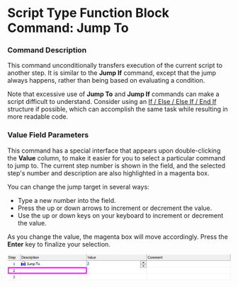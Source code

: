 # Script Type Function Block Command: Jump To

### Command Description

This command unconditionally transfers execution of the current script to another step. It is similar to the **Jump If** command, except that the jump always happens, rather than being based on evaluating a condition.

Note that excessive use of **Jump To** and **Jump If** commands can make a script difficult to understand. Consider using an [If / Else / Else If / End If](script-type-function-block-commands-if-else-else-if-end-if.md) structure if possible, which can accomplish the same task while resulting in more readable code.

### Value Field Parameters

This command has a special interface that appears upon double-clicking the **Value** column, to make it easier for you to select a particular command to jump to. The current step number is shown in the field, and the selected step's number and description are also highlighted in a magenta box.

You can change the jump target in several ways:

* Type a new number into the field.
* Press the up or down arrows to increment or decrement the value.
* Use the up or down keys on your keyboard to increment or decrement the value.

As you change the value, the magenta box will move accordingly. Press the **Enter** key to finalize your selection.

![Figure 1: Selecting a destination step for the Jump To command.](../../../../../.gitbook/assets/fb_jump_to.gif)
